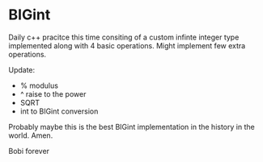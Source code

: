 # BIGint
Daily c++ pracitce this time consiting of a custom infinte integer type implemented along with 4 basic operations.
Might implement few extra operations.

Update:

- % modulus
- ^ raise to the power
- SQRT 
- int to BIGint conversion

Probably maybe this is the best BIGint implementation in the history in the world. Amen.


Bobi forever
